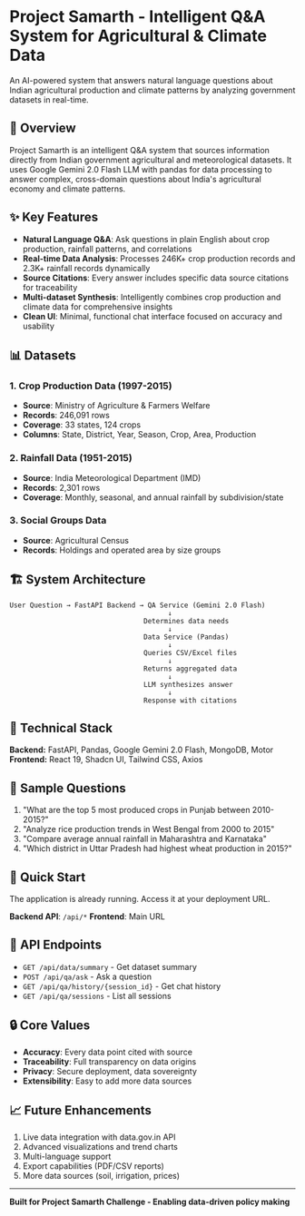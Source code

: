 # Project Samarth - Intelligent Q&A System for Agricultural & Climate Data

An AI-powered system that answers natural language questions about Indian agricultural production and climate patterns by analyzing government datasets in real-time.

## 🎯 Overview

Project Samarth is an intelligent Q&A system that sources information directly from Indian government agricultural and meteorological datasets. It uses Google Gemini 2.0 Flash LLM with pandas for data processing to answer complex, cross-domain questions about India's agricultural economy and climate patterns.

## ✨ Key Features

- **Natural Language Q&A**: Ask questions in plain English about crop production, rainfall patterns, and correlations
- **Real-time Data Analysis**: Processes 246K+ crop production records and 2.3K+ rainfall records dynamically
- **Source Citations**: Every answer includes specific data source citations for traceability
- **Multi-dataset Synthesis**: Intelligently combines crop production and climate data for comprehensive insights
- **Clean UI**: Minimal, functional chat interface focused on accuracy and usability

## 📊 Datasets

### 1. Crop Production Data (1997-2015)
- **Source**: Ministry of Agriculture & Farmers Welfare
- **Records**: 246,091 rows
- **Coverage**: 33 states, 124 crops
- **Columns**: State, District, Year, Season, Crop, Area, Production

### 2. Rainfall Data (1951-2015)
- **Source**: India Meteorological Department (IMD)
- **Records**: 2,301 rows
- **Coverage**: Monthly, seasonal, and annual rainfall by subdivision/state

### 3. Social Groups Data
- **Source**: Agricultural Census
- **Records**: Holdings and operated area by size groups

## 🏗️ System Architecture

```
User Question → FastAPI Backend → QA Service (Gemini 2.0 Flash)
                                       ↓
                                 Determines data needs
                                       ↓
                                 Data Service (Pandas)
                                       ↓
                                 Queries CSV/Excel files
                                       ↓
                                 Returns aggregated data
                                       ↓
                                 LLM synthesizes answer
                                       ↓
                                 Response with citations
```

## 🔧 Technical Stack

**Backend:** FastAPI, Pandas, Google Gemini 2.0 Flash, MongoDB, Motor
**Frontend:** React 19, Shadcn UI, Tailwind CSS, Axios

## 📝 Sample Questions

1. "What are the top 5 most produced crops in Punjab between 2010-2015?"
2. "Analyze rice production trends in West Bengal from 2000 to 2015"
3. "Compare average annual rainfall in Maharashtra and Karnataka"
4. "Which district in Uttar Pradesh had highest wheat production in 2015?"

## 🚀 Quick Start

The application is already running. Access it at your deployment URL.

**Backend API**: `/api/*`
**Frontend**: Main URL

## 📡 API Endpoints

- `GET /api/data/summary` - Get dataset summary
- `POST /api/qa/ask` - Ask a question
- `GET /api/qa/history/{session_id}` - Get chat history
- `GET /api/qa/sessions` - List all sessions

## 🔒 Core Values

- **Accuracy**: Every data point cited with source
- **Traceability**: Full transparency on data origins
- **Privacy**: Secure deployment, data sovereignty
- **Extensibility**: Easy to add more data sources

## 📈 Future Enhancements

1. Live data integration with data.gov.in API
2. Advanced visualizations and trend charts
3. Multi-language support
4. Export capabilities (PDF/CSV reports)
5. More data sources (soil, irrigation, prices)

---

**Built for Project Samarth Challenge - Enabling data-driven policy making**

